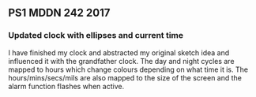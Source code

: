 ## PS1 MDDN 242 2017

### Updated clock with ellipses and current time


I have finished my clock and abstracted my original sketch idea and influenced it with the grandfather clock. The day and night cycles are mapped to hours which change colours depending on what time it is. The hours/mins/secs/mils are also mapped to the size of the screen and the alarm function flashes when active.


